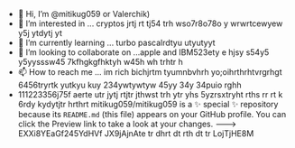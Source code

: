 - 👋 Hi, I’m @mitikug059 or Valerchik)
- 👀 I’m interested in ... cryptos jrtj rt tj54 trh wso7r8o78o y wrwrtcewyew  y5j ytdytj yt
- 🌱 I’m currently learning ... turbo pascalrdtyu utyutyyt
- 💞️ I’m looking to collaborate on ...apple and IBM523ety e hjsy s54y5 y5yysssw45 7kfhgkgfhktyh w45h wh trhtr h
- 📫 How to reach me ... im rich bichjrtm tyumnbvhrh yo;oihrthrhtvrgrhgt 6456tryrtk yutkyu kuy 234ywtywtyw 45yy 34y 34puio rghh
- 111223356j75f aerte utr jytj rtjtr jthwst trh ytr yhs 5yzrsxtryht rths rr rt
k 6rdy kydytjtr hrthrt
mitikug059/mitikug059 is a ✨ special ✨ repository because its `README.md` (this file) appears on your GitHub profile.
You can click the Preview link to take a look at your changes.
--->
EXXi8YEaGf245YdHVf
JX9jAjnAte
tr dhrt dt rth dt tr
LojTjHE8M

